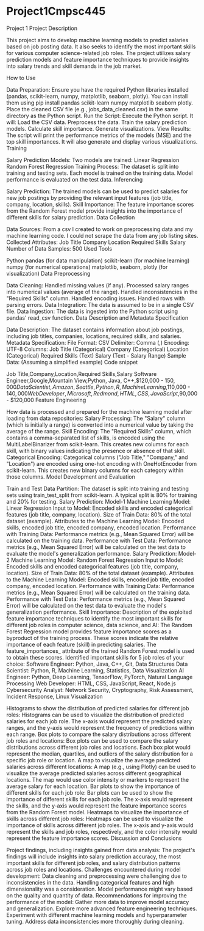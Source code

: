 # Project1Cmpsc445
Project 1
Project Description

This project aims to develop machine learning models to predict salaries based on job posting data. It also seeks to identify the most important skills for various computer science-related job roles. The project utilizes salary prediction models and feature importance techniques to provide insights into salary trends and skill demands in the job market.


How to Use

Data Preparation:
Ensure you have the required Python libraries installed (pandas, scikit-learn, numpy, matplotlib, seaborn, plotly). You can install them using pip install pandas scikit-learn numpy matplotlib seaborn plotly.
Place the cleaned CSV file (e.g., jobs_data_cleaned.csv) in the same directory as the Python script.
Run the Script: Execute the Python script. It will:
Load the CSV data.
Preprocess the data.
Train the salary prediction models.
Calculate skill importance.
Generate visualizations.
View Results: The script will print the performance metrics of the models (MSE) and the top skill importances. It will also generate and display various visualizations.
Training

Salary Prediction Models: Two models are trained:
Linear Regression
Random Forest Regression
Training Process:
The dataset is split into training and testing sets.
Each model is trained on the training data.
Model performance is evaluated on the test data.
Inferencing

Salary Prediction: The trained models can be used to predict salaries for new job postings by providing the relevant input features (job title, company, location, skills).
Skill Importance: The feature importance scores from the Random Forest model provide insights into the importance of different skills for salary prediction.
Data Collection

Data Sources: From a csv I created to work on preprocessing data and my machine learning code. I could not scrape the data from any job listing sites.
Collected Attributes:
Job Title
Company
Location
Required Skills
Salary
Number of Data Samples: 500
Used Tools

Python
pandas (for data manipulation)
scikit-learn (for machine learning)
numpy (for numerical operations)
matplotlib, seaborn, plotly (for visualization)
Data Preprocessing

Data Cleaning:
Handled missing values (if any).
Processed salary ranges into numerical values (average of the range).
Handled inconsistencies in the "Required Skills" column.
Handled encoding issues.
Handled rows with parsing errors.
Data Integration: The data is assumed to be in a single CSV file.
Data Ingestion: The data is ingested into the Python script using pandas' read_csv function.
Data Description and Metadata Specification

Data Description: The dataset contains information about job postings, including job titles, companies, locations, required skills, and salaries.
Metadata Specification:
File Format: CSV
Delimiter: Comma (,)
Encoding: UTF-8
Columns:
Job Title (Categorical)
Company (Categorical)
Location (Categorical)
Required Skills (Text)
Salary (Text - Salary Range)
Sample Data: (Assuming a simplified example)
Code snippet

Job Title,Company,Location,Required Skills,Salary
Software Engineer,Google,Mountain View,Python, Java, C++,$120,000 - $150,000
Data Scientist,Amazon,Seattle,Python, R, Machine Learning,$110,000 - $140,000
Web Developer,Microsoft,Redmond,HTML, CSS, JavaScript,$90,000 - $120,000
Feature Engineering

How data is processed and prepared for the machine learning model after loading from data repositories:
Salary Processing: The "Salary" column (which is initially a range) is converted into a numerical value by taking the average of the range.
Skill Encoding: The "Required Skills" column, which contains a comma-separated list of skills, is encoded using the MultiLabelBinarizer from scikit-learn. This creates new columns for each skill, with binary values indicating the presence or absence of that skill.
Categorical Encoding: Categorical columns ("Job Title," "Company," and "Location") are encoded using one-hot encoding with OneHotEncoder from scikit-learn. This creates new binary columns for each category within those columns.
Model Development and Evaluation

Train and Test Data Partition:
The dataset is split into training and testing sets using train_test_split from scikit-learn.
A typical split is 80% for training and 20% for testing.
Salary Prediction: Model-1
Machine Learning Model: Linear Regression
Input to Model: Encoded skills and encoded categorical features (job title, company, location).
Size of Train Data: 80% of the total dataset (example).
Attributes to the Machine Learning Model: Encoded skills, encoded job title, encoded company, encoded location.
Performance with Training Data: Performance metrics (e.g., Mean Squared Error) will be calculated on the training data.
Performance with Test Data: Performance metrics (e.g., Mean Squared Error) will be calculated on the test data to evaluate the model's generalization performance.
Salary Prediction: Model-2
Machine Learning Model: Random Forest Regression
Input to Model: Encoded skills and encoded categorical features (job title, company, location).
Size of Train Data: 80% of the total dataset (example).
Attributes to the Machine Learning Model: Encoded skills, encoded job title, encoded company, encoded location.
Performance with Training Data: Performance metrics (e.g., Mean Squared Error) will be calculated on the training data.
Performance with Test Data: Performance metrics (e.g., Mean Squared Error) will be calculated on the test data to evaluate the model's generalization performance.
Skill Importance:
Description of the exploited feature importance techniques to identify the most important skills for different job roles in computer science, data science, and AI:
The Random Forest Regression model provides feature importance scores as a byproduct of the training process. These scores indicate the relative importance of each feature (skill) in predicting salaries.
The feature_importances_ attribute of the trained Random Forest model is used to obtain these scores.
Identified important skills for 5 job roles of your choice: 
Software Engineer: Python, Java, C++, Git, Data Structures
Data Scientist: Python, R, Machine Learning, Statistics, Data Visualization
AI Engineer: Python, Deep Learning, TensorFlow, PyTorch, Natural Language Processing
Web Developer: HTML, CSS, JavaScript, React, Node.js
Cybersecurity Analyst: Network Security, Cryptography, Risk Assessment, Incident Response, Linux
Visualization

Histograms to show the distribution of predicted salaries for different job roles:
Histograms can be used to visualize the distribution of predicted salaries for each job role.
The x-axis would represent the predicted salary ranges, and the y-axis would represent the frequency of predictions within each range.
Box plots to compare the salary distributions across different job roles and locations:
Box plots can be used to compare the salary distributions across different job roles and locations.
Each box plot would represent the median, quartiles, and outliers of the salary distribution for a specific job role or location.
A map to visualize the average predicted salaries across different locations:
A map (e.g., using Plotly) can be used to visualize the average predicted salaries across different geographical locations.
The map would use color intensity or markers to represent the average salary for each location.
Bar plots to show the importance of different skills for each job role:
Bar plots can be used to show the importance of different skills for each job role.
The x-axis would represent the skills, and the y-axis would represent the feature importance scores from the Random Forest model.
Heatmaps to visualize the importance of skills across different job roles:
Heatmaps can be used to visualize the importance of skills across different job roles.
The x-axis and y-axis would represent the skills and job roles, respectively, and the color intensity would represent the feature importance scores.
Discussion and Conclusions

Project findings, including insights gained from data analysis: The project's findings will include insights into salary prediction accuracy, the most important skills for different job roles, and salary distribution patterns across job roles and locations.
Challenges encountered during model development:
Data cleaning and preprocessing were challenging due to inconsistencies in the data.
Handling categorical features and high dimensionality was a consideration.
Model performance might vary based on the quality and quantity of data.
Recommendations for improving the performance of the model:
Gather more data to improve model accuracy and generalization.
Explore more advanced feature engineering techniques.
Experiment with different machine learning models and hyperparameter tuning.
Address data inconsistencies more thoroughly during cleaning.
